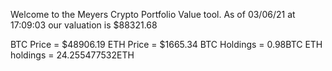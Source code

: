 Welcome to the Meyers Crypto Portfolio Value tool. 
As of 03/06/21 at 17:09:03 our valuation is $88321.68 

BTC Price = $48906.19
 ETH Price = $1665.34
BTC Holdings = 0.98BTC
 ETH holdings = 24.255477532ETH 
